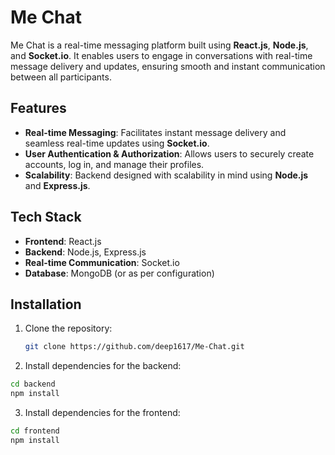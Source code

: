 # Me Chat

Me Chat is a real-time messaging platform built using **React.js**, **Node.js**, and **Socket.io**. It enables users to engage in conversations with real-time message delivery and updates, ensuring smooth and instant communication between all participants.

## Features
- **Real-time Messaging**: Facilitates instant message delivery and seamless real-time updates using **Socket.io**.
- **User Authentication & Authorization**: Allows users to securely create accounts, log in, and manage their profiles.
- **Scalability**: Backend designed with scalability in mind using **Node.js** and **Express.js**.

## Tech Stack
- **Frontend**: React.js
- **Backend**: Node.js, Express.js
- **Real-time Communication**: Socket.io
- **Database**: MongoDB (or as per configuration)

## Installation

1. Clone the repository:
   ```bash
   git clone https://github.com/deep1617/Me-Chat.git
   ```
2.	Install dependencies for the backend:
   ```bash
   cd backend
  npm install
   ```
3.	Install dependencies for the frontend:
   ```bash
  cd frontend
  npm install
   ```
